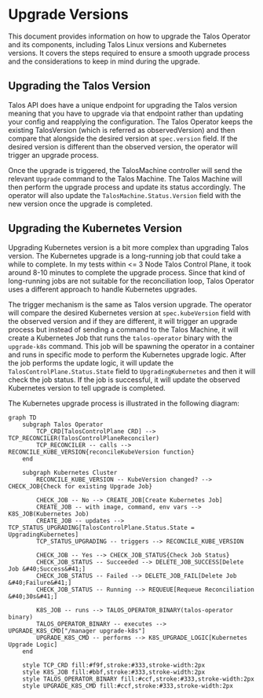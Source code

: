 # Upgrade Versions

This document provides information on how to upgrade the Talos Operator and its components, including Talos Linux versions and Kubernetes versions. It covers the steps required to ensure a smooth upgrade process and the considerations to keep in mind during the upgrade.


## Upgrading the Talos Version

Talos API does have a unique endpoint for upgrading the Talos version meaning that you have to upgrade via that endpoint rather than updating your config and reapplying the configuration. The Talos Operator keeps the existing TalosVersion (which is referred as observedVersion) and then compare that alongside the desired version at `spec.version` field. If the desired version is different than the observed version, the operator will trigger an upgrade process. 

Once the upgrade is triggered, the TalosMachine controller will send the relevant `Upgrade` command to the Talos Machine. The Talos Machine will then perform the upgrade process and update its status accordingly. The operator will also update the `TalosMachine.Status.Version` field with the new version once the upgrade is completed. 

## Upgrading the Kubernetes Version

Upgrading Kubernetes version is a bit more complex than upgrading Talos version. The Kubernetes upgrade is a long-running job that could take a while to complete. In my tests within <= 3 Node Talos Control Plane, it took around 8-10 minutes to complete the upgrade process. Since that kind of long-running jobs are not suitable for the reconciliation loop, Talos Operator uses a different approach to handle Kubernetes upgrades. 

The trigger mechanism is the same as Talos version upgrade. The operator will compare the desired Kubernetes version at `spec.kubeVersion` field with the observed version and if they are different, it will trigger an upgrade process but instead of sending a command to the Talos Machine, it will create a Kubernetes Job that runs the `talos-operator` binary with the `upgrade-k8s` command. This job will be spawning the operator in a container and runs in specific mode to perform the Kubernetes upgrade logic. After the job performs the update logic, it will update the `TalosControlPlane.Status.State` field to `UpgradingKubernetes` and then it will check the job status. If the job is successful, it will update the observed Kubernetes version to tell upgrade is completed.

The Kubernetes upgrade process is illustrated in the following diagram:

```mermaid
graph TD
    subgraph Talos Operator
        TCP_CRD[TalosControlPlane CRD] --> TCP_RECONCILER(TalosControlPlaneReconciler)
        TCP_RECONCILER -- calls --> RECONCILE_KUBE_VERSION{reconcileKubeVersion function}
    end

    subgraph Kubernetes Cluster
        RECONCILE_KUBE_VERSION -- KubeVersion changed? --> CHECK_JOB{Check for existing Upgrade Job}

        CHECK_JOB -- No --> CREATE_JOB[Create Kubernetes Job]
        CREATE_JOB -- with image, command, env vars --> K8S_JOB(Kubernetes Job)
        CREATE_JOB -- updates --> TCP_STATUS_UPGRADING[TalosControlPlane.Status.State = UpgradingKubernetes]
        TCP_STATUS_UPGRADING -- triggers --> RECONCILE_KUBE_VERSION

        CHECK_JOB -- Yes --> CHECK_JOB_STATUS{Check Job Status}
        CHECK_JOB_STATUS -- Succeeded --> DELETE_JOB_SUCCESS[Delete Job &#40;Success&#41;]
        CHECK_JOB_STATUS -- Failed --> DELETE_JOB_FAIL[Delete Job &#40;Failure&#41;]
        CHECK_JOB_STATUS -- Running --> REQUEUE[Requeue Reconciliation &#40;30s&#41;]

        K8S_JOB -- runs --> TALOS_OPERATOR_BINARY(talos-operator binary)
        TALOS_OPERATOR_BINARY -- executes --> UPGRADE_K8S_CMD["/manager upgrade-k8s"]
        UPGRADE_K8S_CMD -- performs --> K8S_UPGRADE_LOGIC[Kubernetes Upgrade Logic]
    end

    style TCP_CRD fill:#f9f,stroke:#333,stroke-width:2px
    style K8S_JOB fill:#bbf,stroke:#333,stroke-width:2px
    style TALOS_OPERATOR_BINARY fill:#ccf,stroke:#333,stroke-width:2px
    style UPGRADE_K8S_CMD fill:#ccf,stroke:#333,stroke-width:2px
```